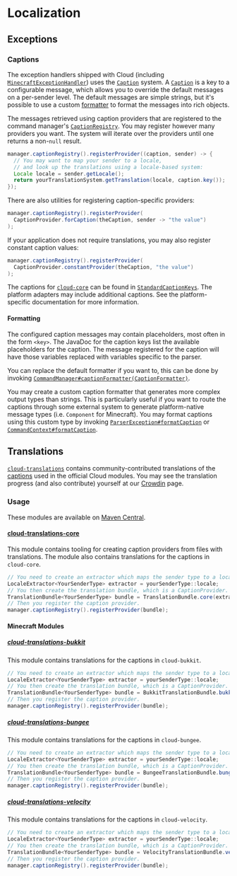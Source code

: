 # Localization

## Exceptions

### Captions

The exception handlers shipped with Cloud (including [`MinecraftExceptionHandler`](../minecraft/minecraft-extras.md#minecraft-exception-handler))
uses the
[`Caption`](https://javadoc.io/doc/org.incendo/cloud-core/latest/org/incendo/cloud/caption/Caption.html) system.
A [`Caption`](https://javadoc.io/doc/org.incendo/cloud-core/latest/org/incendo/cloud/caption/Caption.html) is a key
to a configurable message, which allows you to override the default messages on a per-sender level.
The default messages are simple strings, but it's possible to use a custom [formatter](#formatting) to format
the messages into rich objects.

The messages retrieved using caption providers that are registered to the
command manager's [`CaptionRegistry`](https://javadoc.io/doc/org.incendo/cloud-core/latest/org/incendo/cloud/caption/CaptionRegistry.html).
You may register however many providers you want. The system will iterate over the providers until one returns a non-`null`
result.

```java title="Example caption registration"
manager.captionRegistry().registerProvider((caption, sender) -> {
  // You may want to map your sender to a locale,
  // and look up the translations using a locale-based system:
  Locale locale = sender.getLocale();
  return yourTranslationSystem.getTranslation(locale, caption.key());
});
```

There are also utilities for registering caption-specific providers:

```java title="Per-caption provider"
manager.captionRegistry().registerProvider(
  CaptionProvider.forCaption(theCaption, sender -> "the value")
);
```

If your application does not require translations, you may also register constant caption values:

```java title="Constant captions"
manager.captionRegistry().registerProvider(
  CaptionProvider.constantProvider(theCaption, "the value")
);
```

The captions for [`cloud-core`](../core/index.md) can be found in
[`StandardCaptionKeys`](https://javadoc.io/doc/org.incendo/cloud-core/latest/org/incendo/cloud/caption/StandardCaptionKeys.html).
The platform adapters may include additional captions. See the platform-specific documentation for more information.

#### Formatting

The configured caption messages may contain placeholders, most often in the form `<key>`.
The JavaDoc for the caption keys list the available placeholders for the caption.
The message registered for the caption will have those variables replaced with variables specific to the parser.

You can replace the default formatter if you want to, this can be done by invoking
[`CommandManager#captionFormatter(CaptionFormatter)`](<https://javadoc.io/doc/org.incendo/cloud-core/latest/org/incendo/cloud/CommandManager.html#captionFormatter(org.incendo.cloud.caption.CaptionFormatter)>).

You may create a custom caption formatter that generates more complex output types than strings.
This is particularly useful if you want to route the captions through some external system to generate
platform-native message types (i.e. `Component` for Minecraft). You may format captions using this custom
type by invoking
[`ParserException#formatCaption`](<https://javadoc.io/doc/org.incendo/cloud-core/latest/org/incendo/cloud/exception/parsing/ParserException.html#formatCaption(org.incendo.cloud.caption.CaptionFormatter)>)
or
[`CommandContext#formatCaption`](<https://javadoc.io/doc/org.incendo/cloud-core/latest/org/incendo/cloud/context/CommandContext.html#formatCaption(org.incendo.cloud.caption.CaptionFormatter,org.incendo.cloud.caption.Caption,org.incendo.cloud.caption.CaptionVariable...)>).

## Translations

[`cloud-translations`](https://github.com/incendo/cloud-translations) contains community-contributed translations of the [captions](#captions)
used in the official Cloud modules. You may see the translation progress (and also contribute) yourself at
our [Crowdin](https://crowdin.com/project/incendo-cloud) page.

### Usage

These modules are available on [Maven Central](https://search.maven.org/search?q=g:org.incendo%20AND%20a:cloud-translations-*).

#### [cloud-translations-core](https://github.com/Incendo/cloud-translations/tree/main/cloud-translations-core)

This module contains tooling for creating caption providers from files with translations.
The module also contains translations for the captions in `cloud-core`.

```java title="Registration of cloud-core translations"
// You need to create an extractor which maps the sender type to a locale.
LocaleExtractor<YourSenderType> extractor = yourSenderType::locale;
// You then create the translation bundle, which is a CaptionProvider.
TranslationBundle<YourSenderType> bundle = TranslationBundle.core(extractor);
// Then you register the caption provider.
manager.captionRegistry().registerProvider(bundle);
```

#### Minecraft Modules

##### [cloud-translations-bukkit](https://github.com/Incendo/cloud-translations/tree/main/cloud-translations-bukkit)

This module contains translations for the captions in `cloud-bukkit`.

```java title="Registration of cloud-bukkit translations"
// You need to create an extractor which maps the sender type to a locale.
LocaleExtractor<YourSenderType> extractor = yourSenderType::locale;
// You then create the translation bundle, which is a CaptionProvider.
TranslationBundle<YourSenderType> bundle = BukkitTranslationBundle.bukkit(extractor);
// Then you register the caption provider.
manager.captionRegistry().registerProvider(bundle);
```

##### [cloud-translations-bungee](https://github.com/Incendo/cloud-translations/tree/main/cloud-translations-bungee)

This module contains translations for the captions in `cloud-bungee`.

```java title="Registration of cloud-bungee translations"
// You need to create an extractor which maps the sender type to a locale.
LocaleExtractor<YourSenderType> extractor = yourSenderType::locale;
// You then create the translation bundle, which is a CaptionProvider.
TranslationBundle<YourSenderType> bundle = BungeeTranslationBundle.bungee(extractor);
// Then you register the caption provider.
manager.captionRegistry().registerProvider(bundle);
```

##### [cloud-translations-velocity](https://github.com/Incendo/cloud-translations/tree/main/cloud-translations-velocity)

This module contains translations for the captions in `cloud-velocity`.

```java title="Registration of cloud-velocity translations"
// You need to create an extractor which maps the sender type to a locale.
LocaleExtractor<YourSenderType> extractor = yourSenderType::locale;
// You then create the translation bundle, which is a CaptionProvider.
TranslationBundle<YourSenderType> bundle = VelocityTranslationBundle.velocity(extractor);
// Then you register the caption provider.
manager.captionRegistry().registerProvider(bundle);
```
